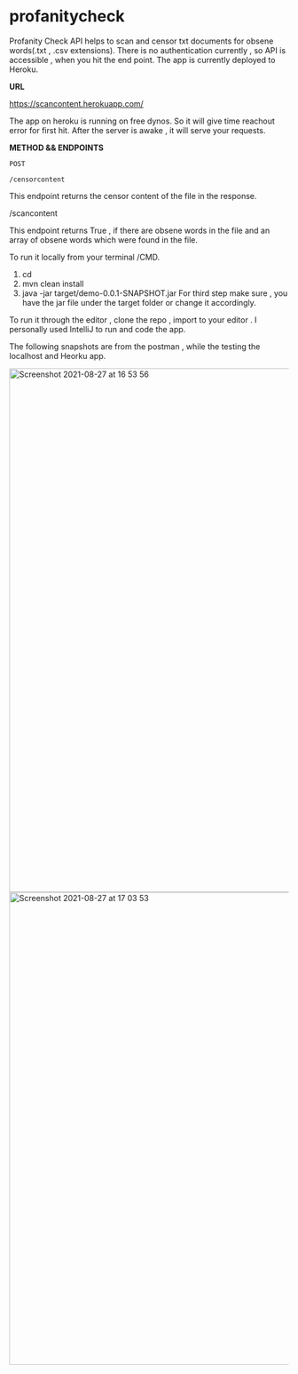 # profanitycheck

Profanity Check API helps to scan and censor txt documents for obsene words(.txt , .csv extensions). There is no authentication currently , so API is accessible , when you hit the end point. The app is currently deployed to Heroku. 

**URL**

https://scancontent.herokuapp.com/

The app on heroku is running on free dynos. So it will give time reachout error for first hit. After the server is awake , it will serve your requests.

**METHOD && ENDPOINTS**

`POST`

  `/censorcontent`

  This endpoint returns the censor content of the file in the response.

  /scancontent

  This endpoint returns True , if there are obsene words in the file and an array of obsene words which were found in the file.


To run it locally from your terminal /CMD.

1) cd <directory of the project>
2)  mvn clean install
3)  java -jar target/demo-0.0.1-SNAPSHOT.jar
  For third step make sure , you have the jar file under the target folder or change it accordingly.
  
To run it through the editor , clone the repo , import to your editor . I personally used IntelliJ to run and code the app. 
  
  The following snapshots are from the postman , while the testing the localhost and Heorku app.
  
  
  
  <img width="943" alt="Screenshot 2021-08-27 at 16 53 56" src="https://user-images.githubusercontent.com/1822240/131139846-70be8790-e929-49ba-a233-5ca308c251c9.png">
<img width="851" alt="Screenshot 2021-08-27 at 17 03 53" src="https://user-images.githubusercontent.com/1822240/131139857-d906787c-6f80-47b2-9e6a-614f3a673367.png">

 


